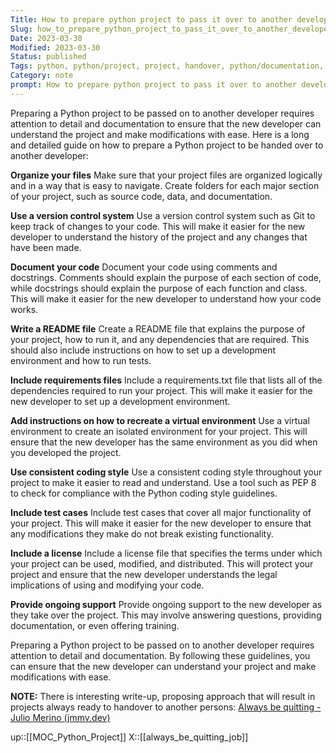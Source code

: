 ```yaml
---
Title: How to prepare python project to pass it over to another developer
Slug: how_to_prepare_python_project_to_pass_it_over_to_another_developer
Date: 2023-03-30
Modified: 2023-03-30
Status: published
Tags: python, python/project, project, handover, python/documentation, testing, readme 
Category: note
prompt: How to prepare python project to pass it over to another developer. Give me long and detailed guidelines.
---
```


Preparing a Python project to be passed on to another developer requires attention to detail and documentation to ensure that the new developer can understand the project and make modifications with ease. Here is a long and detailed guide on how to prepare a Python project to be handed over to another developer:

**Organize your files**
Make sure that your project files are organized logically and in a way that is easy to navigate. Create folders for each major section of your project, such as source code, data, and documentation.
    
**Use a version control system**
Use a version control system such as Git to keep track of changes to your code. This will make it easier for the new developer to understand the history of the project and any changes that have been made.
    
**Document your code**
Document your code using comments and docstrings. Comments should explain the purpose of each section of code, while docstrings should explain the purpose of each function and class. This will make it easier for the new developer to understand how your code works.
    
**Write a README file**
Create a README file that explains the purpose of your project, how to run it, and any dependencies that are required. This should also include instructions on how to set up a development environment and how to run tests.
    
**Include requirements files**
Include a requirements.txt file that lists all of the dependencies required to run your project. This will make it easier for the new developer to set up a development environment.
    
**Add instructions on how to recreate a virtual environment**
Use a virtual environment to create an isolated environment for your project. This will ensure that the new developer has the same environment as you did when you developed the project.
    
**Use consistent coding style**
Use a consistent coding style throughout your project to make it easier to read and understand. Use a tool such as PEP 8 to check for compliance with the Python coding style guidelines.
    
**Include test cases**
Include test cases that cover all major functionality of your project. This will make it easier for the new developer to ensure that any modifications they make do not break existing functionality.
    
**Include a license**
Include a license file that specifies the terms under which your project can be used, modified, and distributed. This will protect your project and ensure that the new developer understands the legal implications of using and modifying your code.
    
**Provide ongoing support**
Provide ongoing support to the new developer as they take over the project. This may involve answering questions, providing documentation, or even offering training.
    

Preparing a Python project to be passed on to another developer requires attention to detail and documentation. By following these guidelines, you can ensure that the new developer can understand your project and make modifications with ease.

**NOTE:** There is interesting write-up, proposing approach that will result in projects always ready to handover to another persons:  [Always be quitting - Julio Merino (jmmv.dev)](https://jmmv.dev/2021/04/always-be-quitting.html)

up::[[MOC_Python_Project]]
X::[[always_be_quitting_job]]